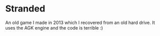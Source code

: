 # Stranded

An old game I made in 2013 which I recovered from an old hard drive. It uses the AGK engine and the code is terrible :)
